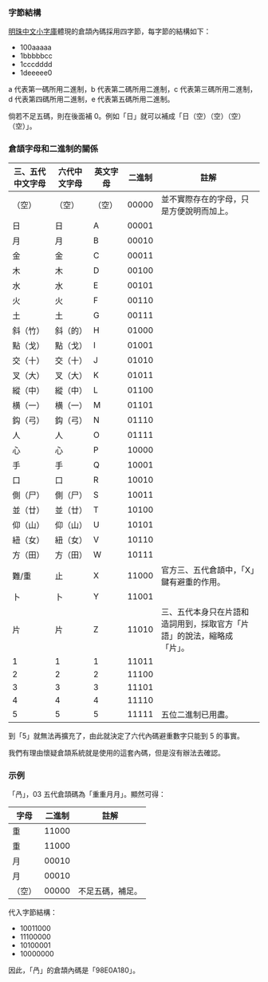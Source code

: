 ### 字節結構
[明珠中文小字庫](http://www.cbflabs.com/down/show.php?id=62)體現的倉頡內碼採用四字節，每字節的結構如下：
- 100aaaaa
- 1bbbbbcc
- 1cccdddd
- 1deeeee0

a 代表第一碼所用二進制，b 代表第二碼所用二進制，c 代表第三碼所用二進制，d 代表第四碼所用二進制，e 代表第五碼所用二進制。

倘若不足五碼，則在後面補 0。例如「日」就可以補成「日（空）（空）（空）（空）」。

### 倉頡字母和二進制的關係
|三、五代中文字母|六代中文字母|英文字母|二進制|註解|
|-|-|-|-|-|
|（空）|（空）|（空）|00000|並不實際存在的字母，只是方便說明而加上。|
|日|日|A|00001||
|月|月|B|00010||
|金|金|C|00011||
|木|木|D|00100||
|水|水|E|00101||
|火|火|F|00110||
|土|土|G|00111||
|斜（竹）|斜（的）|H|01000||
|點（戈）|點（戈）|I|01001||
|交（十）|交（十）|J|01010||
|叉（大）|叉（大）|K|01011||
|縱（中）|縱（中）|L|01100||
|横（一）|横（一）|M|01101||
|鈎（弓）|鈎（弓）|N|01110||
|人|人|O|01111||
|心|心|P|10000||
|手|手|Q|10001||
|口|口|R|10010||
|側（尸）|側（尸）|S|10011||
|並（廿）|並（廿）|T|10100||
|仰（山）|仰（山）|U|10101||
|紐（女）|紐（女）|V|10110||
|方（田）|方（田）|W|10111||
|難/重|止|X|11000|官方三、五代倉頡中，「X」鍵有避重的作用。|
|卜|卜|Y|11001||
|片|片|Z|11010|三、五代本身只在片語和造詞用到，採取官方「片語」的說法，縮略成「片」。|
|1|1|1|11011||
|2|2|2|11100||
|3|3|3|11101||
|4|4|4|11110||
|5|5|5|11111|五位二進制已用盡。|

到「5」就無法再擴充了，由此就決定了六代內碼避重數字只能到 5 的事實。

我們有理由懷疑倉頡系統就是使用的這套內碼，但是沒有辦法去確認。

### 示例
「冎」，03 五代倉頡碼為「重重月月」。顯然可得：

|字母|二進制|註解|
|-|-|-|
|重|11000||
|重|11000||
|月|00010||
|月|00010||
|（空）|00000|不足五碼，補足。|

代入字節結構：
- 10011000
- 11100000
- 10100001
- 10000000

因此，「冎」的倉頡內碼是「98E0A180」。
